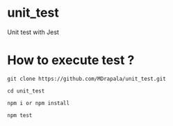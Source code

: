 # unit_test
Unit test with Jest

# How to execute test ?

```git clone https://github.com/MDrapala/unit_test.git```

```cd unit_test```

```npm i or npm install```

```npm test```
